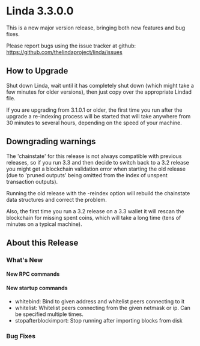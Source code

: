 # Linda 3.3.0.0

This is a new major version release, bringing both new features and bug fixes.

Please report bugs using the issue tracker at github: https://github.com/thelindaproject/linda/issues

## How to Upgrade
Shut down Linda, wait until it has completely shut down (which might take a few minutes for older versions), then just copy over the appropriate Lindad file.

If you are upgrading from 3.1.0.1 or older, the first time you run after the upgrade a re-indexing process will be started that will take anywhere from 30 minutes to several hours, depending on the speed of your machine.

## Downgrading warnings
The 'chainstate' for this release is not always compatible with previous releases, so if you run 3.3 and then decide to switch back to a 3.2 release you might get a blockchain validation error when starting the old release (due to 'pruned outputs' being omitted from the index of unspent transaction outputs).

Running the old release with the -reindex option will rebuild the chainstate data structures and correct the problem.

Also, the first time you run a 3.2 release on a 3.3 wallet it will rescan the blockchain for missing spent coins, which will take a long time (tens of minutes on a typical machine).

## About this Release

### What's New

#### New RPC commands

#### New startup commands
- whitebind: Bind to given address and whitelist peers connecting to it
- whitelist: Whitelist peers connecting from the given netmask or ip. Can be specified multiple times.
- stopafterblockimport: Stop running after importing blocks from disk

### Bug Fixes